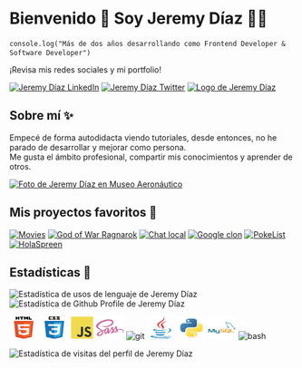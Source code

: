 # Bienvenido 👋 Soy Jeremy Díaz 👨‍💻

```
console.log("Más de dos años desarrollando como Frontend Developer & Software Developer")
```

¡Revisa mis redes sociales y mi portfolio!

[<img src="https://raw.githubusercontent.com/rahuldkjain/github-profile-readme-generator/master/src/images/icons/Social/linked-in-alt.svg" alt="Jeremy Díaz LinkedIn" width="50px" height="40px">](https://www.linkedin.com/in/jeremy-d%C3%ADaz-50b594233/)
[<img src="https://raw.githubusercontent.com/rahuldkjain/github-profile-readme-generator/master/src/images/icons/Social/twitter.svg" alt="Jeremy Díaz Twitter" width="50px" height="40px">](https://twitter.com/jeremy664k)
[<img src="https://jeremydiaz.netlify.app/favicon.ico" alt="Logo de Jeremy Díaz" width="40px" height="40px">](https://jeremydiaz.netlify.app)
  
## Sobre mí ✨

Empecé de forma autodidacta viendo tutoriales, desde entonces, no he parado de desarrollar y mejorar como persona.   
Me gusta el ámbito profesional, compartir mis conocimientos y aprender de otros.

[<img src="https://jeremydiaz.netlify.app/images/me.webp" alt="Foto de Jeremy Díaz en Museo Aeronáutico" width="350px">](https://jeremydiaz.netlify.app)  

## Mis proyectos favoritos 🚀

[<img src="https://jeremydiaz.netlify.app/images/projects/movies.webp" alt="Movies" width="32%">](https://studiomovies.netlify.app/)
[<img src="https://jeremydiaz.netlify.app/images/projects/godofwar.webp" alt="God of War Ragnarok" width="32%">](https://god-of-war-ragnarok-clone.netlify.app/)
[<img src="https://jeremydiaz.netlify.app/images/projects/chatlocal.webp" alt="Chat local" width="32%">](https://chatlocal.netlify.app/)
[<img src="https://jeremydiaz.netlify.app/images/projects/clongoogle.webp" alt="Google clon" width="32%">](https://clongoogle.netlify.app/)
[<img src="https://jeremydiaz.netlify.app/images/projects/pokelist.webp" alt="PokeList" width="32%">](https://pokelists.netlify.app/)
[<img src="https://jeremydiaz.netlify.app/images/projects/holaspreen.webp" alt="HolaSpreen" width="32%">](https://holaspreen.netlify.app/)

## Estadísticas 📢

<p align="left">
  <img src="https://github-readme-stats.vercel.app/api/top-langs?locale=en&hide_title=false&layout=compact&card_width=320&langs_count=5&theme=dracula&hide_border=false&username=jeremy664k" height="150px" alt="Estadística de usos de lenguaje de Jeremy Díaz">
  <img src="https://github-readme-stats.vercel.app/api?hide_title=false&hide_rank=false&show_icons=true&include_all_commits=true&count_private=true&disable_animations=false&theme=dracula&locale=en&hide_border=false&username=jeremy664k" height="150px" alt="Estadística de Github Profile de Jeremy Díaz">
</p>

<p align="left">
  <img src="https://raw.githubusercontent.com/devicons/devicon/master/icons/html5/html5-original-wordmark.svg" alt="html5" width="50px" height="40px"> 
  <img src="https://raw.githubusercontent.com/devicons/devicon/master/icons/css3/css3-original-wordmark.svg" alt="css3" width="50px" height="40px">
  <img src="https://raw.githubusercontent.com/devicons/devicon/master/icons/javascript/javascript-original.svg" alt="javascript" width="40px" height="40px"> 
  <img src="https://raw.githubusercontent.com/devicons/devicon/master/icons/sass/sass-original.svg" alt="sass" width="50px" height="40px">
  <img src="https://www.vectorlogo.zone/logos/git-scm/git-scm-icon.svg" alt="git" width="50px" height="40">
  <img src="https://raw.githubusercontent.com/devicons/devicon/master/icons/java/java-original.svg" alt="java" width="50px" height="40px"> 
  <img src="https://raw.githubusercontent.com/devicons/devicon/master/icons/python/python-original.svg" alt="python" width="50px" height="40px"> 
  <img src="https://raw.githubusercontent.com/devicons/devicon/master/icons/mysql/mysql-original-wordmark.svg" alt="mysql" width="50px" height="40px"> 
  <img src="https://www.vectorlogo.zone/logos/gnu_bash/gnu_bash-icon.svg" alt="bash" width="50px" height="40px">
</p>

![Estadística de visitas del perfil de Jeremy Díaz](https://komarev.com/ghpvc/?username=jeremy664k&style=flat&color=dd6387)
